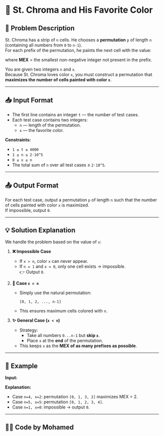 # 🎨 St. Chroma and His Favorite Color

## 📝 Problem Description

St. Chroma has a strip of `n` cells. He chooses a **permutation** `p` of length `n` (containing all numbers from `0` to `n-1`).  
For each prefix of the permutation, he paints the next cell with the value:


where **MEX** = the smallest non-negative integer not present in the prefix.  

You are given two integers `n` and `x`.  
Because St. Chroma loves color `x`, you must construct a permutation that **maximizes the number of cells painted with color `x`**.  

---

## 📥 Input Format

- The first line contains an integer `t` — the number of test cases.  
- Each test case contains two integers:  
  - `n` — length of the permutation.  
  - `x` — the favorite color.  

**Constraints:**  
- `1 ≤ t ≤ 4000`  
- `1 ≤ n ≤ 2⋅10^5`  
- `0 ≤ x ≤ n`  
- The total sum of `n` over all test cases ≤ `2⋅10^5`.  

---

## 📤 Output Format

For each test case, output a permutation `p` of length `n` such that the number of cells painted with color `x` is maximized.  
If impossible, output `0`.  

---

## 💡 Solution Explanation

We handle the problem based on the value of `x`:  

1. **❌ Impossible Case**  
   - If `x > n`, color `x` can never appear.  
   - If `n = 1` and `x = 0`, only one cell exists → impossible.  
   👉 Output `0`.  

2. **🎯 Case `x = n`**  
   - Simply use the natural permutation:  
     ```
     [0, 1, 2, ..., n-1]
     ```  
   - This ensures maximum cells colored with `n`.  

3. **✨ General Case (`x < n`)**  
   - Strategy:  
     - Take all numbers `0...n-1` but **skip `x`**.  
     - Place `x` at the **end** of the permutation.  
   - This keeps `x` as the **MEX of as many prefixes as possible**.  

---

## 🧩 Example

**Input:**

**Explanation:**  
- Case `n=4, x=2`: permutation `[0, 1, 3, 2]` maximizes MEX = 2.  
- Case `n=5, x=5`: permutation `[0, 1, 2, 3, 4]`.  
- Case `n=1, x=0`: impossible → output `0`.  

---

## 🧑‍💻 Code by Mohamed



